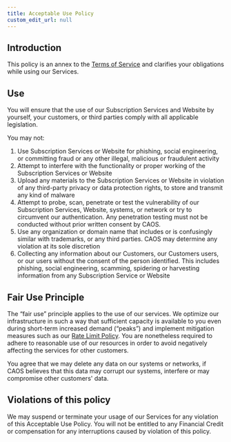 ```yaml
---
title: Acceptable Use Policy
custom_edit_url: null
--- 
```


## Introduction

This policy is an annex to the [Terms of Service](terms-of-service) and clarifies your obligations while using our Services.

## Use

You will ensure that the use of our Subscription Services and Website by yourself, your customers, or third parties comply with all applicable legislation.

You may not:

1. Use Subscription Services or Website for phishing, social engineering, or committing fraud or any other illegal, malicious or fraudulent activity
2. Attempt to interfere with the functionality or proper working of the Subscription Services or Website
3. Upload any materials to the Subscription Services or Website in violation of any third-party privacy or data protection rights, to store and transmit any kind of malware
4. Attempt to probe, scan, penetrate or test the vulnerability of our Subscription Services, Website, systems, or network or try to circumvent our authentication. Any penetration testing must not be conducted without prior written consent by CAOS.
5. Use any organization or domain name that includes or is confusingly similar with trademarks, or any third parties. CAOS may determine any violation at its sole discretion
6. Collecting any information about our Customers, our Customers users, or our users without the consent of the person identified. This includes phishing, social engineering, scamming, spidering or harvesting information from any Subscription Service or Website

## Fair Use Principle

The “fair use” principle applies to the use of our services. We optimize our infrastructure in such a way that sufficient capacity is available to you even during short-term increased demand (“peaks”) and implement mitigation measures such as our [Rate Limit Policy](rate-limit-policy).  You are nonetheless required to adhere to reasonable use of our resources in order to avoid negatively affecting the services for other customers.

You agree that we may delete any data on our systems or networks, if CAOS believes that this data may corrupt our systems, interfere or may compromise other customers' data.

## Violations of this policy

We may suspend or terminate your usage of our Services for any violation of this Acceptable Use Policy. You will not be entitled to any Financial Credit or compensation for any interruptions caused by violation of this policy.
